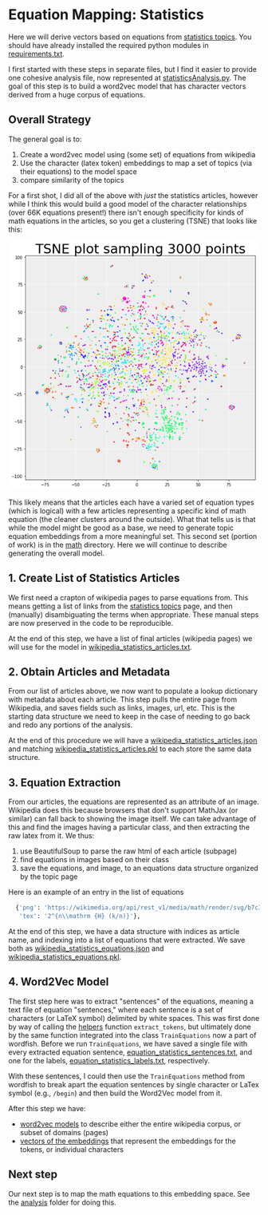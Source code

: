 # Equation Mapping: Statistics

Here we will derive vectors based on equations from [statistics topics](https://en.wikipedia.org/wiki/List_of_statistics_articles). You should have already installed the required python
modules in [requirements.txt](../requirements.txt). 

I first started with these steps in separate files, but I find it easier to provide one cohesive 
analysis file, now represented at [statisticsAnalysis.py](statisticsAnalysis.py). The goal of this 
step is to build a word2vec model that has character vectors derived from a huge corpus
of equations.

## Overall Strategy

The general goal is to:

 1. Create a word2vec model using (some set) of equations from wikipedia
 2. Use the character (latex token) embeddings to map a set of topics (via their equations) to the model space 
 3. compare similarity of the topics

For a first shot, I did all of the above with *just* the statistics articles, however
while I think this would build a good model of the character relationships (over 66K equations present!)
there isn't enough specificity for kinds of math equations in the articles, so you get a clustering
(TSNE) that looks like this:

![img/tsne_statistics_articles.png](img/tsne_statistics_articles.png)

This likely means that the articles each have a varied set of equation types (which is logical) 
with a few articles representing a specific kind of math equation (the cleaner clusters around the
outside). What that tells us is that while the model might be good as a base, we need to
generate topic equation embeddings from a more meaningful set. This second set (portion of work)
is in the  [math](../math) directory. Here we will continue to describe generating the overall 
model.


## 1. Create List of Statistics Articles

We first need a crapton of wikipedia pages to parse equations from. This means
getting a list of links from the [statistics topics](https://en.wikipedia.org/wiki/List_of_statistics_articles) 
page, and then (manually) disambiguating the terms when appropriate. These manual
steps are now preserved in the code to be reproducible.

At the end of this step, we have a list of final articles (wikipedia pages) we will
use for the model in [wikipedia_statistics_articles.txt](wikipedia_statistics_articles.txt).

## 2. Obtain Articles and Metadata

From our list of articles above, we now want to populate a lookup dictionary
with metadata about each article. This step pulls the entire page from Wikipedia,
and saves fields such as links, images, url, etc. This is the starting data
structure we need to keep in the case of needing to go back and redo any
portions of the analysis.

At the end of this procedure we will have a [wikipedia_statistics_articles.json](wikipedia_statistics_articles.json) 
and matching [wikipedia_statistics_articles.pkl](wikipedia_statistics_articles.pkl) to each
store the same data structure. 

## 3. Equation Extraction

From our articles, the equations are represented as an attribute of an image.
Wikipedia does this because browsers that don't support MathJax (or similar)
can fall back to showing the image itself. We can take advantage of this
and find the images having a particular class, and then extracting the raw
latex from it. We thus:

 1. use BeautifulSoup to parse the raw html of each article (subpage)
 2. find equations in images based on their class
 3. save the equations, and image, to an equations data structure organized by the topic page

Here is an example of an entry in the list of equations

```python
  {'png': 'https://wikimedia.org/api/rest_v1/media/math/render/svg/b7c3ba47cc5436c389f86a3f617a191d0dbe4877',
   'tex': '2^{n\\mathrm {H} (k/n)}'},
```

At the end of this step, we have a data structure with indices as article name,
and indexing into a list of equations that were extracted. We save both as
[wikipedia_statistics_equations.json](wikipedia_statistics_equations.json) and
[wikipedia_statistics_equations.pkl](wikipedia_statistics_equations.pkl).

## 4. Word2Vec Model

The first step here was to extract "sentences" of the equations, meaning a text
file of equation "sentences," where each sentence is a set of characters (or LaTeX symbol)
delimited by white spaces. This was first done by way of calling the 
[helpers](helpers.py) function `extract_tokens`, but ultimately done by the
same function integrated into the class `TrainEquations` now a part of wordfish.
Before we run `TrainEquations`, we have saved a single file with every extracted equation sentence, [equation_statistics_sentences.txt](equation_statistics_sentences.txt), and one for the labels, 
[equation_statistics_labels.txt](equation_statistics_labels.txt), respectively.

With these sentences, I could then use the `TrainEquations` method from wordfish
to break apart the equation sentences by single character or LaTex symbol (e.g., `/begin`)
and then build the Word2Vec model from it.

After this step we have:

 - [word2vec models](models) to describe either the entire wikipedia corpus, or subset of domains (pages)
 - [vectors of the embeddings](vectors) that represent the embeddings for the tokens, or individual characters


## Next step

Our next step is to map the math equations to this embedding space. See the [analysis](../analysis)
folder for doing this.
